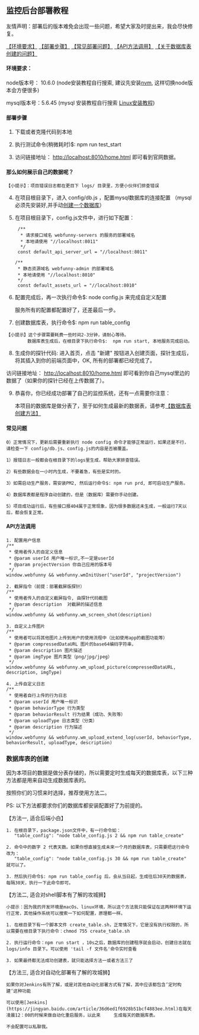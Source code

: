 ## 监控后台部署教程

友情声明：部署后的版本难免会出现一些问题，希望大家及时提出来，我会尽快修复。

[【环境要求】](https://github.com/a597873885/webfunny_monitor/blob/master/Document.md#%E7%8E%AF%E5%A2%83%E8%A6%81%E6%B1%82)
[【部署步骤】](https://github.com/a597873885/webfunny_monitor/blob/master/Document.md#%E9%83%A8%E7%BD%B2%E6%AD%A5%E9%AA%A4)
[【常见部署问题】](https://github.com/a597873885/webfunny_monitor/blob/master/Document.md#%E5%B8%B8%E8%A7%81%E9%97%AE%E9%A2%98)
[【API方法调用】](https://github.com/a597873885/webfunny_monitor/blob/master/Document.md#api%E6%96%B9%E6%B3%95%E8%B0%83%E7%94%A8)
[【关于数据库表创建的问题】](https://github.com/a597873885/webfunny_monitor/blob/master/Document.md#%E6%95%B0%E6%8D%AE%E5%BA%93%E8%A1%A8%E7%9A%84%E5%88%9B%E5%BB%BA)


#### 环境要求：

node版本号： 10.6.0  (node安装教程自行搜索, 建议先安装[nvm](https://www.jianshu.com/p/d0e0935b150a), 这样切换node版本会方便很多)

mysql版本号：5.6.45  (mysql 安装教程自行搜索 [Linux安装教程](https://www.cnblogs.com/warm-stranger/p/10333348.html))

#### 部署步骤

  1. 下载或者克隆代码到本地
  
  2. 执行测试命令(稍微耗时)$: npm run test_start
  
  3. 访问链接地址： [http://localhost:8010/home.html](http://localhost:8010/home.html) 即可看到官网数据。
  
  #### 那么如何展示自己的数据呢？
  
    【小提示】：项目错误日志都在更目下 logs/ 目录里，方便小伙伴们排查错误
  
  4. 在项目根目录下，进入 config/db.js ，配置mysql数据库的连接配置 （mysql必须先安装好,并手动[创建一个数据库](https://www.cnblogs.com/neuedu/p/5876874.html)）
  
  5. 在项目根目录下，config.js文件中，进行如下配置：
  
          /**
           * 请求接口域名 webfunny-servers 的服务的部署域名
           * 本地请使用 "//localhost:8011"
           */
          const default_api_server_url = "//localhost:8011"

         /**
          * 静态资源域名 webfunny-admin 的部署域名
          * 本地请使用 "//localhost:8010"
          */
          const default_assets_url = "//localhost:8010"

  6. 配置完成后，再一次执行命令$: node config.js  来完成自定义配置
  
     服务所有的配置都配置好了，还差最后一步。
  
  7. 创建数据库表，执行命令$: npm run table_config 
    
    【小提示】这个步骤需要耗费一些时间2-3分钟，请耐心等待。 
            数据库表生成后，在根目录下执行命令$:  npm run start, 本地服务完成启动。
  
  8. 生成你的探针代码: 进入首页，点击 "新建" 按钮进入创建页面，探针生成后，将其插入到你的前端页面中，OK, 所有的部署都已经完成了。
  
  访问链接地址： [http://localhost:8010/home.html](http://localhost:8010/home.html) 即可看到你自己mysql里边的数据了（如果你的探针已经在上传数据了）。
  
  9. 恭喜你，你已经成功部署了自己的监控系统，还有一点需要你注意：
  
     本项目的数据库是做分表了，至于如何生成最新的数据表，请参考[【数据库表创建方法】](https://github.com/a597873885/webfunny_monitor/blob/master/Document.md#%E6%95%B0%E6%8D%AE%E5%BA%93%E8%A1%A8%E7%9A%84%E5%88%9B%E5%BB%BA)
  
  
  #### 常见问题
  
    0）正常情况下，更新后需要重新执行 node config 命令才能够正常运行，如果还是不行，请检查一下 config/db.js、config.js的内容是否被覆盖。

    1）报错日志一般都会在根目录下的logs里生成，帮助大家排查错误。

    2）有些数据会在一小时内生成，不要着急，有些是实时的。

    3）如需启动生产服务，需安装PM2, 然后运行命令$: npm run prd, 即可启动生产服务。

    4）数据库表都是程序自动创建的，但是（数据库）需要你手动创建。
    
    5）项目成功运行后，有些接口报404属于正常现象，因为很多数据还未生成，一般运行7天以后，都会恢复正常。

  #### API方法调用
    
    1. 配置用户信息
    /**
     * 使用者传入的自定义信息
     * @param userId 用户唯一标识,不一定是userId
     * @param projectVersion 你自己应用的版本号
     */
    window.webfunny && webfunny.wmInitUser("userId", "projectVersion")
    
    2. 截屏指令（前提：部署截屏版探针）
    /**
     * 使用者传入的自定义截屏指令, 由探针代码截图
     * @param description  对截屏的描述信息
     */
    window.webfunny && webfunny.wm_screen_shot(description)
    
    3. 自定义上传图片
    /**
     * 使用者可以将其他图片上传到用户的使用流程中（比如使用app的截图功能等）
     * @param compressedDataURL 图片的base64编码字符串，
     * @param description 图片描述
     * @param imgType 图片类型（png/jpg/jpeg）
     */
    window.webfunny && webfunny.wm_upload_picture(compressedDataURL, description, imgType)
    
    4. 上传自定义日志
    /**
     * 使用者自行上传的行为日志
     * @param userId 用户唯一标识
     * @param behaviorType 行为类型
     * @param behaviorResult 行为结果（成功、失败等）
     * @param uploadType 日志类型（分类）
     * @param description 行为描述
     */
    window.webfunny && webfunny.wm_upload_extend_log(userId, behaviorType, behaviorResult, uploadType, description)
    
 ### 数据库表的创建
    
   因为本项目的数据是做分表存储的，所以需要定时生成每天的数据库表，以下三种方法都是用来自动生成数据库表的。
   
   按照你们的习惯来时选择，推荐使用方法二。
   
   PS: 以下方法都要求你们的数据库都安装配置好了为前提的。
 
【方法一, 适合后端小白】

    1. 在根目录下，package.json文件中，有一行命令如：
       "table_config": "node table_config.js 2 && npm run table_create"
    
    2. 命令中的数字 2 代表天数。如果你想直接生成未来一个月的数据库表，只需要把这行命令改为：
       "table_config": "node table_config.js 30 && npm run table_create"   就可以了。
       
    3. 然后执行命令$: npm run table_config 后，会从当日起，生成往后30天的数据表，每隔30天，执行一下此命令即可。
     
【方法二, 适合对shell脚本有了解的攻城狮】

    小提示：因为我的开发环境是macOs、linux环境，所以这个方法我只能保证在这两种环境下运行正常，其他操作系统可以搜索一下如何配置，原理都一样。
    
    1. 在根目录下有一个脚本文件 create_table.sh，正常情况下，它是没有执行权限的，所以需要在根目录下执行命令：chmod 755 create_table.sh
    
    2. 执行运行命令：npm run start ，10s之后，数据库的创建程序就会启动，创建日志就在logs/info 目录下。可以使用 'tail -f 文件名'命令实时查看
    
    3. 如果最终都无法成功创建表，就只能选择方法一或者方法三了
    
【方法三, 适合对自动化部署有了解的攻城狮】

    如果你对Jenkins有所了解，或是对其他自动化部署方式有了解，其中应该都包含’定时构建‘这种功能
    
    可以使用[Jenkins](https://jingyan.baidu.com/article/36d6ed1f6928b51bcf4883ee.html)在每天凌晨12：00的时候来做自动化重启服务，以此来     生成每天的数据库表。
    
    不会配置可以私聊我。
 
